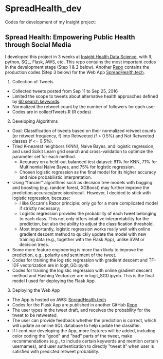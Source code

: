 # SpreadHealth_dev
Codes for development of my Insight project:
## Spread Health: Empowering Public Health through Social Media

I developed this project in 3 weeks at [Insight Health Data Science](http://insighthealthdata.com), with R, python, SQL, Flask, AWS, etc. 
This repo contains the most important codes in the development stage (Step 1 & 2 below). Another [Repo](https://github.com/zweinstein/SpreadHealth) contains the production codes (Step 3 below) for the Web App [SpreadHealth.tech](spreadhealth.tech).

1. Collection of Tweets
  * Collected tweets posted from Sep 11 to Sep 25, 2016
  * Limited the scope to tweets about alternative health approaches defined by [60 search keywords](https://github.com/zweinstein/D_I/blob/gh-pages/keywords.txt).
  * Normalized the retweet count by the number of followers for each user
  * Codes are in collectTweets.R (R codes)
 
2. Developing Algorithms
  * Goal: Classification of tweets based on their normalized retweet counts (or retweet frequency, f) into Retweeted (f > 0.5%) and Not Retweeted classes (f <= 0.5%).
  * Tried K-nearest neighbors (KNN), Naive Bayes, and logistic regression, and used Scikit Learn grid search and cross-validation to optimize the parameter set for each method. 
    - Accuracy on a held-out balanced test dataset: 61% for KNN, 71% for Multinomial Naive Bayes, and 75% for logistic regression.
    - Chosen logistic regression as the final model for its higher accuracy and nice probabilistic interpretation.
  * Using "fancier" algorithms such as decision tree models with bagging and boosting (e.g. random forest, XGBoost) may further improve the prediction accuracy/precision/recall. However, I decided to stick with logistic regression, because:
    - I like Occam's Razor principle: only go for a more complicated model if strictly necessary;
    - Logistic regression provides the probability of each tweet belonging to each class. This not only offers intuitive interpretability for the prediction, but also the ability to adjust the classification threshold.
    - Most importantly, logistic regression works really well with online gradient descent method to quickly update the model with new training data (e.g., together with the Flask App), unlike SVM or decision trees.
  * Some more feature engineering is more than likely to improve the prediction, e.g., polarity and sentiment of the tweet.
  * Codes for training the logistic regression with gradient descent and TF-IDF vectorization are in logit_GD.ipynb 
  * Codes for training the logistic regression with online gradient descent method and Hashing Vectorizer are in logit_SGD.ipynb. This is the final model I used for deploying the Flask App.     

3. Deploying the Web App
  * The App is hosted on AWS: [SpreadHealth.tech](spreadhealth.tech)
  * Codes for the Flask App are published in another GitHub [Repo](https://github.com/zweinstein/SpreadHealth)
  * The user types in the tweet draft, and receives the probability for the tweet to be retweeted.
  * The user can provide feedback whether the prediction is correct, which will update an online SQL database to help update the classifier. 
  * If I continue developing the App, more features will be added, including color coding the "good" and "bad" parts of the tweet, make recommendations (e.g., to include certain keywords and mention certain usernames), and user authentication to directly "tweet it" when user is satisfied with predicted retweet probability.
  
  
